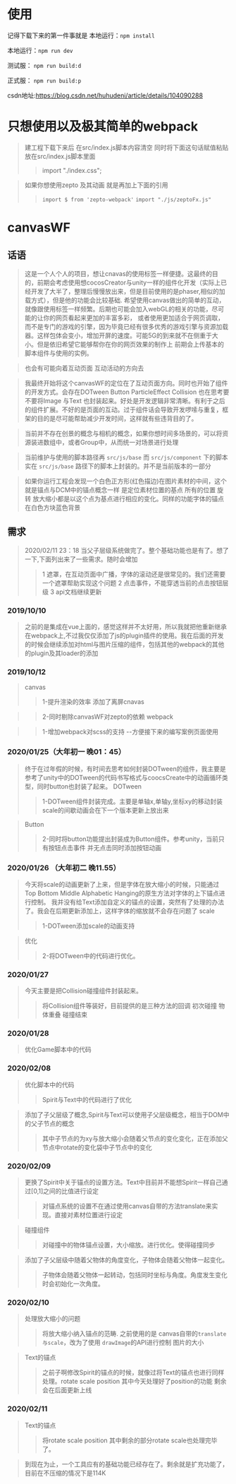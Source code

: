 # 使用
记得下载下来的第一件事就是 本地运行：`npm install` 


本地运行：`npm run dev`
 
测试服：  `npm run build:d` 

正式服：  `npm run build:p`

 
csdn地址:<https://blog.csdn.net/huhudeni/article/details/104090288>

# 只想使用以及极其简单的webpack
  > 建工程下载下来后 在src/index.js脚本内容清空  同时将下面这句话赋值粘贴放在src/index.js脚本里面
  >> import "./index.css"; 
  
  >如果你想使用zepto 及其动画 就是再加上下面的引用
  >> `import $ from 'zepto-webpack'`
  >> `import "./js/zeptoFx.js"`



# canvasWF
## 话语
>这是一个人个人的项目，想让cnavas的使用标签一样便捷。这最终的目的，前期会考虑使用想cocosCreator与unity一样的组件化开发（实际上已经开发了大半了，整理后慢慢放出来，但是目前使用的是phaser,相似的加载方式），但是他的功能会比较基础.
希望使用canvas做出的简单的互动，就像跟使用标签一样频繁。后期也可能会加入webGL的相关的功能，尽可能的让你的网页看起来更加的丰富多彩，
或者使用更加适合于网页调取，而不是专门的游戏的引擎，因为毕竟已经有很多优秀的游戏引擎与资源加载器。这样包体会变小，增加开屏的速度。可能5G的到来就不在侧重于大小。但是依旧希望它能够帮你在你的网页效果的制作上
前期会上传基本的脚本组件与使用的实例。

>也会有可能向着互动页面  互动活动的方向去

>我最终开始将这个canvasWF的定位在了互动页面方向。同时也开始了组件的开发方式。会存在DOTween Button ParticleEffect Collision 也在思考要不要将Image 与Text 也封装起来。好处是开发逻辑非常清晰。有利于之后的组件扩展。不好的是页面的互动。过于组件话会导致开发啰嗦与重复，框架的目的是尽可能帮助减少开发时间，这样就有些违背目的了。

>当前并不存在创景的概念与相机的概念，如果你想时间多场景的，可以将资源装进数组中，或者Group中，从而统一对场景进行处理

>当前维护与使用的脚本路径再 `src/js/base`  而 `src/js/component` 下的脚本实在 `src/js/base` 路径下的脚本上封装的。并不是当前版本的一部分

>如果你运行工程会发现一个白色正方形(红色描边)在图片素材的中间，这个就是锚点与DCM中的锚点概念一样 是定位素材位置的基点 所有的位置 旋转 放大缩小都是以这个点为基点进行相应的变化。同样的功能字体的锚点在白色方块蓝色背景

## 需求  
>2020/02/11 23：18 当父子层级系统做完了。整个基础功能也是有了。想了一下,下面列出来了一些需求。随时会增加
>>1 遮罩，在互动页面中广播，字体的滚动还是很常见的。我们还需要一个遮罩帮助实现这个问题
>>2 点击事件，不能穿透当前的点击按钮层级
>>3 api文档继续更新

### 2019/10/10
>之前的是集成在vue上面的，感觉这样并不太好用，所以我就把他重新继承在webpack上,不过我仅仅添加了js的plugin插件的使用。我在后面的开发的时候会继续添加对html与图片压缩的组件，包括其他的webpack的其他的plugin及其loader的添加

### 2019/10/12
>canvas
>>1-提升渲染的效率 添加了离屏cnavas

>>2-同时剔除canvasWF对zepto的依赖
>webpack

>>1-增加webpack对scss的支持  --方便接下来的编写案例页面使用

### 2020/01/25（大年初一 晚01：45）
>终于在过年假的时候，有时间去思考如何封装DOTween的组件，我主要是参考了unity中的DOTween的代码书写格式与coocsCreate中的动画循环类型，同时button也封装了起来。
>DOTween
>>1-DOTween组件封装完成。主要是单轴x,单轴y,坐标xy的移动封装 scale的间歇动画会在下一个版本更新上放出来

>Button
>>2-同时将button功能提出封装成为Button组件。参考unity，当前只有按钮点击事件 并无点击同时添加按钮动画

### 2020/01/26 （大年初二 晚11.55）
>今天将scale的动画更新了上来，但是字体在放大缩小的时候，只能通过Top Bottom Middle Alphabetic Hanging的原生方法对字体的上下锚点进行控制。 我并没有给Text添加自定义的锚点的设置，突然有了处理的办法了。我会在后期更新添加上，这样字体的缩放就不会存在问题了
>scale
>>1-DOTween添加scale的动画支持

>优化
>>2-将DOTween中的代码进行优化。

### 2020/01/27
>今天主要是把Collision碰撞组件封装起来。 
>>将Collision组件等装好，目前提供的是三种方法的回调 初次碰撞 物体重叠 碰撞结束

### 2020/01/28
>优化Game脚本中的代码

### 2020/02/08
>优化脚本中的代码
>>Spirit与Text中的代码进行了优化

>添加了子父层级了概念,Spirit与Text可以使用子父层级概念，相当于DOM中的父子节点的概念
>>其中子节点的为xy与放大缩小会随着父节点的变化变化，正在添加父节点中rotate的变化袋中子节点中的变化

### 2020/02/09 
>更换了Spirit中关于锚点的设置方法。Text中目前并不能想Spirit一样自己通过[0,1]之间的比值进行设定
>>对锚点系统的设置不在通过使用canvas自带的方法translate来实现。直接对素材位置进行设定

>碰撞组件
>>对碰撞中的物体锚点设置，大小缩放。进行优化。使得碰撞同步

>添加了子父层级中随着父物体的角度变化，子物体会随着父物体一起变化。
>>子物体会随着父物体一起转动，包括同时坐标与角度。角度发生变化时会初始化一次角度。

### 2020/02/10 
>处理放大缩小的问题 
>>将放大缩小纳入锚点的范畴. 之前使用的是 canvas自带的`translate与scale`，改为了使用 `drawImage`的API进行控制 图片的大小

>Text的锚点
>>之前子啊修改Spirit的锚点的时候，就像过将Text的锚点也进行同样处理。rotate scale position 其中今天处理好了position的功能 剩余会在后面更新上线

### 2020/02/11
>Text的锚点
>>将rotate scale position 其中剩余的部分rotate scale也处理完毕了。

>到现在为止，一个工具应有的基础功能已经存在了。剩余就是扩充功能了，目前在不压缩的情况下是114K
